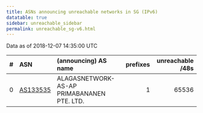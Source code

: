 ```yaml
---
title: ASNs announcing unreachable networks in SG (IPv6)
datatable: true
sidebar: unreachable_sidebar
permalink: unreachable_sg-v6.html
---
```


Data as of 2018-12-07 14:35:00 UTC


<div class="datatable-begin"></div>

|   # | ASN                                      | (announcing) AS name                       |   prefixes |   unreachable /48s |
|----:|:-----------------------------------------|:-------------------------------------------|-----------:|-------------------:|
|   0 | [AS133535](unreachable_AS133535-v6.html) | ALAGASNETWORK-AS-AP PRIMABANANEN PTE. LTD. |          1 |              65536 |

<div class="datatable-end"></div>